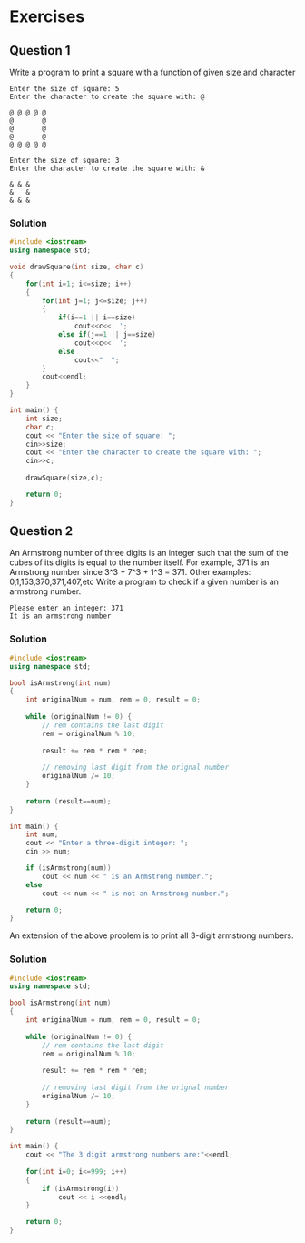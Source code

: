 # Exercises

## Question 1
Write a program to print a square with a function of given size and character
```
Enter the size of square: 5
Enter the character to create the square with: @

@ @ @ @ @
@       @
@       @
@       @
@ @ @ @ @

```
```
Enter the size of square: 3
Enter the character to create the square with: &

& & &
&   &
& & &

```
### Solution
```c++
#include <iostream>
using namespace std;

void drawSquare(int size, char c)
{
    for(int i=1; i<=size; i++)
    {
        for(int j=1; j<=size; j++)
        {
            if(i==1 || i==size)
                cout<<c<<' ';
            else if(j==1 || j==size)
                cout<<c<<' ';
            else
                cout<<"  ";
        }
        cout<<endl;
    }
}

int main() {
    int size;
    char c;
    cout << "Enter the size of square: ";
    cin>>size;
    cout << "Enter the character to create the square with: ";
    cin>>c;
    
    drawSquare(size,c);

    return 0;
}
```

## Question 2
An Armstrong number of three digits is an integer such that the sum of the cubes of its digits is equal to the number itself. For example, 371 is an Armstrong number since 3^3 + 7^3 + 1^3 = 371. Other examples: 0,1,153,370,371,407,etc
Write a program to check if a given number is an armstrong number.
```
Please enter an integer: 371
It is an armstrong number
```
### Solution
```c++
#include <iostream>
using namespace std;

bool isArmstrong(int num)
{
    int originalNum = num, rem = 0, result = 0;
    
    while (originalNum != 0) {
        // rem contains the last digit
        rem = originalNum % 10;
        
        result += rem * rem * rem;
        
        // removing last digit from the orignal number
        originalNum /= 10;
    }
    
    return (result==num);
}

int main() {
    int num;
    cout << "Enter a three-digit integer: ";
    cin >> num;

    if (isArmstrong(num))
        cout << num << " is an Armstrong number.";
    else
        cout << num << " is not an Armstrong number.";

    return 0;
}
```
An extension of the above problem is to print all 3-digit armstrong numbers.
### Solution
```c++
#include <iostream>
using namespace std;

bool isArmstrong(int num)
{
    int originalNum = num, rem = 0, result = 0;
    
    while (originalNum != 0) {
        // rem contains the last digit
        rem = originalNum % 10;
        
        result += rem * rem * rem;
        
        // removing last digit from the orignal number
        originalNum /= 10;
    }
    
    return (result==num);
}

int main() {
    cout << "The 3 digit armstrong numbers are:"<<endl;
    
    for(int i=0; i<=999; i++)
    {
        if (isArmstrong(i))
            cout << i <<endl;
    }

    return 0;
}
```
